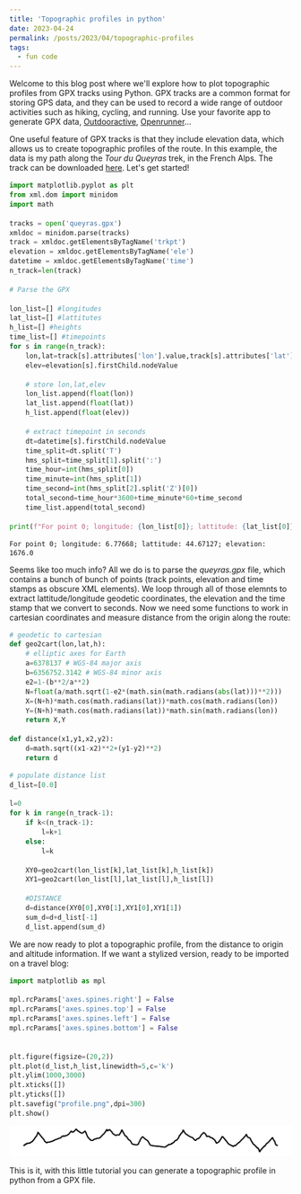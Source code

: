 ```yaml
---
title: 'Topographic profiles in python'
date: 2023-04-24
permalink: /posts/2023/04/topographic-profiles
tags:
  - fun code
---
```


Welcome to this blog post where we'll explore how to plot topographic profiles from GPX tracks using Python. GPX tracks are a common format for storing GPS data, and they can be used to record a wide range of outdoor activities such as hiking, cycling, and running. Use your favorite app to generate GPX data, [Outdooractive](https://www.outdooractive.com/en/), [Openrunner](https://www.openrunner.com/en)... 

One useful feature of GPX tracks is that they include elevation data, which allows us to create topographic profiles of the route. In this example, the data is my path along the *Tour du Queyras* trek, in the French Alps. The track can be downloaded [here](https://drive.google.com/file/d/1iphwoXtZVGJlmsLLTDpkM-FvpMLe8eFX/view?usp=share_link). Let's get started!


```python
import matplotlib.pyplot as plt
from xml.dom import minidom
import math

tracks = open('queyras.gpx')
xmldoc = minidom.parse(tracks)
track = xmldoc.getElementsByTagName('trkpt')
elevation = xmldoc.getElementsByTagName('ele')
datetime = xmldoc.getElementsByTagName('time')
n_track=len(track)

# Parse the GPX

lon_list=[] #longitudes
lat_list=[] #lattitutes
h_list=[] #heights
time_list=[] #timepoints
for s in range(n_track):
    lon,lat=track[s].attributes['lon'].value,track[s].attributes['lat'].value
    elev=elevation[s].firstChild.nodeValue
    
    # store lon,lat,elev
    lon_list.append(float(lon))
    lat_list.append(float(lat))
    h_list.append(float(elev))
    
    # extract timepoint in seconds
    dt=datetime[s].firstChild.nodeValue
    time_split=dt.split('T')
    hms_split=time_split[1].split(':')
    time_hour=int(hms_split[0])
    time_minute=int(hms_split[1])
    time_second=int(hms_split[2].split('Z')[0])
    total_second=time_hour*3600+time_minute*60+time_second
    time_list.append(total_second)

print(f"For point 0; longitude: {lon_list[0]}; lattitude: {lat_list[0]}; elevation: {h_list[0]}")
```

    For point 0; longitude: 6.77668; lattitude: 44.67127; elevation: 1676.0


Seems like too much info? All we do is to parse the *queyras.gpx* file, which contains a bunch of bunch of points (track points, elevation and time stamps as obscure XML elements). We loop through all of those elemnts to extract lattitude/longitude geodetic coordinates, the elevation and the time stamp that we convert to seconds. Now we need some functions to work in cartesian coordinates and measure distance from the origin along the route:


```python
# geodetic to cartesian
def geo2cart(lon,lat,h):
    # elliptic axes for Earth
    a=6378137 # WGS-84 major axis
    b=6356752.3142 # WGS-84 minor axis
    e2=1-(b**2/a**2)
    N=float(a/math.sqrt(1-e2*(math.sin(math.radians(abs(lat)))**2)))
    X=(N+h)*math.cos(math.radians(lat))*math.cos(math.radians(lon))
    Y=(N+h)*math.cos(math.radians(lat))*math.sin(math.radians(lon))
    return X,Y

def distance(x1,y1,x2,y2):
    d=math.sqrt((x1-x2)**2+(y1-y2)**2)
    return d
```


```python
# populate distance list
d_list=[0.0]

l=0
for k in range(n_track-1):
    if k<(n_track-1):
        l=k+1
    else:
        l=k
        
    XY0=geo2cart(lon_list[k],lat_list[k],h_list[k])
    XY1=geo2cart(lon_list[l],lat_list[l],h_list[l])
    
    #DISTANCE
    d=distance(XY0[0],XY0[1],XY1[0],XY1[1])
    sum_d=d+d_list[-1]
    d_list.append(sum_d)
```

We are now ready to plot a topographic profile, from the distance to origin and altitude information. If we want a stylized version, ready to be imported on a travel blog:


```python
import matplotlib as mpl

mpl.rcParams['axes.spines.right'] = False
mpl.rcParams['axes.spines.top'] = False
mpl.rcParams['axes.spines.left'] = False
mpl.rcParams['axes.spines.bottom'] = False


plt.figure(figsize=(20,2))
plt.plot(d_list,h_list,linewidth=5,c='k')
plt.ylim(1000,3000)
plt.xticks([])
plt.yticks([])
plt.savefig("profile.png",dpi=300)
plt.show()
```

![png](/images/topographic_output.png)

This is it, with this little tutorial you can generate a topographic profile in python from a GPX file.
